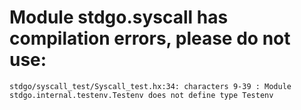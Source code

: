 # Module stdgo.syscall has compilation errors, please do not use:
```
stdgo/syscall_test/Syscall_test.hx:34: characters 9-39 : Module stdgo.internal.testenv.Testenv does not define type Testenv

```

